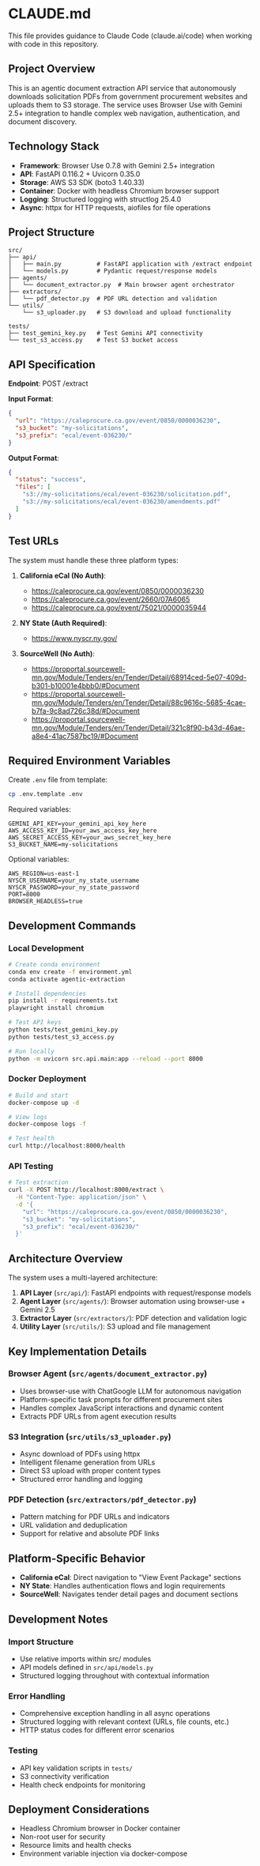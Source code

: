 # CLAUDE.md

This file provides guidance to Claude Code (claude.ai/code) when working with code in this repository.

## Project Overview

This is an agentic document extraction API service that autonomously downloads solicitation PDFs from government procurement websites and uploads them to S3 storage. The service uses Browser Use with Gemini 2.5+ integration to handle complex web navigation, authentication, and document discovery.

## Technology Stack

- **Framework**: Browser Use 0.7.8 with Gemini 2.5+ integration
- **API**: FastAPI 0.116.2 + Uvicorn 0.35.0
- **Storage**: AWS S3 SDK (boto3 1.40.33)
- **Container**: Docker with headless Chromium browser support
- **Logging**: Structured logging with structlog 25.4.0
- **Async**: httpx for HTTP requests, aiofiles for file operations

## Project Structure

```
src/
├── api/
│   ├── main.py          # FastAPI application with /extract endpoint
│   └── models.py        # Pydantic request/response models
├── agents/
│   └── document_extractor.py  # Main browser agent orchestrator
├── extractors/
│   └── pdf_detector.py  # PDF URL detection and validation
└── utils/
    └── s3_uploader.py   # S3 download and upload functionality

tests/
├── test_gemini_key.py   # Test Gemini API connectivity
└── test_s3_access.py    # Test S3 bucket access
```

## API Specification

**Endpoint**: POST /extract

**Input Format**:
```json
{
  "url": "https://caleprocure.ca.gov/event/0850/0000036230",
  "s3_bucket": "my-solicitations",
  "s3_prefix": "ecal/event-036230/"
}
```

**Output Format**:
```json
{
  "status": "success",
  "files": [
    "s3://my-solicitations/ecal/event-036230/solicitation.pdf",
    "s3://my-solicitations/ecal/event-036230/amendments.pdf"
  ]
}
```

## Test URLs

The system must handle these three platform types:

1. **California eCal (No Auth)**:
   - https://caleprocure.ca.gov/event/0850/0000036230
   - https://caleprocure.ca.gov/event/2660/07A6065
   - https://caleprocure.ca.gov/event/75021/0000035944

2. **NY State (Auth Required)**:
   - https://www.nyscr.ny.gov/

3. **SourceWell (No Auth)**:
   - https://proportal.sourcewell-mn.gov/Module/Tenders/en/Tender/Detail/68914ced-5e07-409d-b301-b10001e4bbb0/#Document
   - https://proportal.sourcewell-mn.gov/Module/Tenders/en/Tender/Detail/88c9616c-5685-4cae-b7fa-9c8ad726c38d/#Document
   - https://proportal.sourcewell-mn.gov/Module/Tenders/en/Tender/Detail/321c8f90-b43d-46ae-a8e4-41ac7587bc19/#Document

## Required Environment Variables

Create `.env` file from template:
```bash
cp .env.template .env
```

Required variables:
```
GEMINI_API_KEY=your_gemini_api_key_here
AWS_ACCESS_KEY_ID=your_aws_access_key_here
AWS_SECRET_ACCESS_KEY=your_aws_secret_key_here
S3_BUCKET_NAME=my-solicitations
```

Optional variables:
```
AWS_REGION=us-east-1
NYSCR_USERNAME=your_ny_state_username
NYSCR_PASSWORD=your_ny_state_password
PORT=8000
BROWSER_HEADLESS=true
```

## Development Commands

### Local Development
```bash
# Create conda environment
conda env create -f environment.yml
conda activate agentic-extraction

# Install dependencies
pip install -r requirements.txt
playwright install chromium

# Test API keys
python tests/test_gemini_key.py
python tests/test_s3_access.py

# Run locally
python -m uvicorn src.api.main:app --reload --port 8000
```

### Docker Deployment
```bash
# Build and start
docker-compose up -d

# View logs
docker-compose logs -f

# Test health
curl http://localhost:8000/health
```

### API Testing
```bash
# Test extraction
curl -X POST http://localhost:8000/extract \
  -H "Content-Type: application/json" \
  -d '{
    "url": "https://caleprocure.ca.gov/event/0850/0000036230",
    "s3_bucket": "my-solicitations",
    "s3_prefix": "ecal/event-036230/"
  }'
```

## Architecture Overview

The system uses a multi-layered architecture:

1. **API Layer** (`src/api/`): FastAPI endpoints with request/response models
2. **Agent Layer** (`src/agents/`): Browser automation using browser-use + Gemini 2.5
3. **Extractor Layer** (`src/extractors/`): PDF detection and validation logic
4. **Utility Layer** (`src/utils/`): S3 upload and file management

## Key Implementation Details

### Browser Agent (`src/agents/document_extractor.py`)
- Uses browser-use with ChatGoogle LLM for autonomous navigation
- Platform-specific task prompts for different procurement sites
- Handles complex JavaScript interactions and dynamic content
- Extracts PDF URLs from agent execution results

### S3 Integration (`src/utils/s3_uploader.py`)
- Async download of PDFs using httpx
- Intelligent filename generation from URLs
- Direct S3 upload with proper content types
- Structured error handling and logging

### PDF Detection (`src/extractors/pdf_detector.py`)
- Pattern matching for PDF URLs and indicators
- URL validation and deduplication
- Support for relative and absolute PDF links

## Platform-Specific Behavior

- **California eCal**: Direct navigation to "View Event Package" sections
- **NY State**: Handles authentication flows and login requirements
- **SourceWell**: Navigates tender detail pages and document sections

## Development Notes

### Import Structure
- Use relative imports within src/ modules
- API models defined in `src/api/models.py`
- Structured logging throughout with contextual information

### Error Handling
- Comprehensive exception handling in all async operations
- Structured logging with relevant context (URLs, file counts, etc.)
- HTTP status codes for different error scenarios

### Testing
- API key validation scripts in `tests/`
- S3 connectivity verification
- Health check endpoints for monitoring

## Deployment Considerations

- Headless Chromium browser in Docker container
- Non-root user for security
- Resource limits and health checks
- Environment variable injection via docker-compose